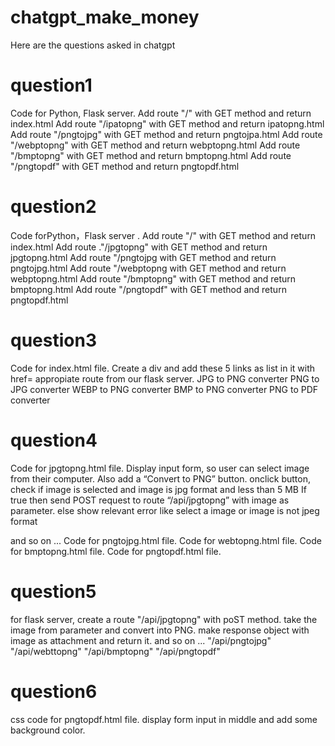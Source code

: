 # chatgpt_make_money
Here are the questions asked in chatgpt

# question1
Code for Python, Flask server.
Add route "/" with GET method and return index.html
Add route "/ipatopng" with GET method and return ipatopng.html
Add route "/pngtojpg" with GET method and return pngtojpa.html
Add route "/webptopng" with GET method and return webptopng.html
Add route "/bmptopng" with GET method and return bmptopng.html
Add route "/pngtopdf" with GET method and return pngtopdf.html

# question2
Code forPython，Flask server .
Add route "/" with GET method and return index.html
Add route ."/jpgtopng" with GET method and return jpgtopng.html
Add route "/pngtojpg with GET method and return pngtojpg.html
Add route "/webptopng with GET method and return webptopng.html
Add route "/bmptopng" with GET method and return bmptopng.html
Add route "/pngtopdf" with GET method and return pngtopdf.html

# question3
Code for index.html file. Create a div and add these 5 links as list in it with href= appropiate route from our flask server.
JPG to PNG converter
PNG to JPG converter
WEBP to PNG converter
BMP to PNG converter
PNG to PDF converter

# question4
Code for jpgtopng.html file.
Display input form, so user can select image from their computer. Also add a “Convert to PNG” button.
onclick button, check if image is selected and image is jpg format and less than 5 MB
If true then send POST request to route “/api/jpgtopng” with image as parameter.
else show relevant error like select a image or image is not jpeg format

and so on ...
Code for pngtojpg.html file.
Code for webtopng.html file.
Code for bmptopng.html file.
Code for pngtopdf.html file.

# question5
for flask server, create a route "/api/jpgtopng" with poST method.
take the image from parameter and convert into PNG. make response
object with image as attachment and return it.
and so on ...
"/api/pngtojpg" 
"/api/webttopng" 
"/api/bmptopng" 
"/api/pngtopdf" 

# question6
css code for pngtopdf.html file. display form input in middle and add some background color.
